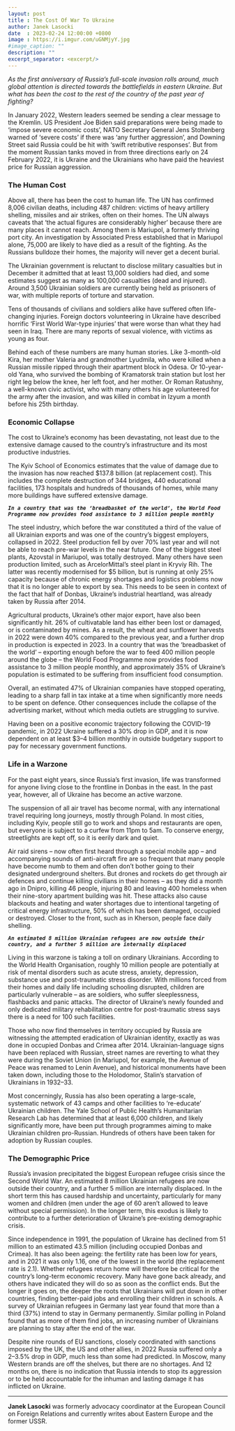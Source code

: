 ```yaml
---
layout: post
title : The Cost Of War To Ukraine
author: Janek Lasocki
date  : 2023-02-24 12:00:00 +0800
image : https://i.imgur.com/uGNMjyY.jpg
#image_caption: ""
description: ""
excerpt_separator: <excerpt/>
---
```


_As the first anniversary of Russia’s full-scale invasion rolls around, much global attention is directed towards the battlefields in eastern Ukraine. But what has been the cost to the rest of the country of the past year of fighting?_

<excerpt/>

In January 2022, Western leaders seemed be sending a clear message to the Kremlin. US President Joe Biden said preparations were being made to ‘impose severe economic costs’, NATO Secretary General Jens Stoltenberg warned of ‘severe costs’ if there was ‘any further aggression’, and Downing Street said Russia could be hit with ‘swift retributive responses’. But from the moment Russian tanks moved in from three directions early on 24 February 2022, it is Ukraine and the Ukrainians who have paid the heaviest price for Russian aggression.


### The Human Cost

Above all, there has been the cost to human life. The UN has confirmed 8,006 civilian deaths, including 487 children: victims of heavy artillery shelling, missiles and air strikes, often on their homes. The UN always caveats that ‘the actual figures are considerably higher’ because there are many places it cannot reach. Among them is Mariupol, a formerly thriving port city. An investigation by Associated Press established that in Mariupol alone, 75,000 are likely to have died as a result of the fighting. As the Russians bulldoze their homes, the majority will never get a decent burial.

The Ukrainian government is reluctant to disclose military casualties but in December it admitted that at least 13,000 soldiers had died, and some estimates suggest as many as 100,000 casualties (dead and injured). Around 3,500 Ukrainian soldiers are currently being held as prisoners of war, with multiple reports of torture and starvation.

Tens of thousands of civilians and soldiers alike have suffered often life-changing injuries. Foreign doctors volunteering in Ukraine have described horrific ‘First World War-type injuries’ that were worse than what they had seen in Iraq. There are many reports of sexual violence, with victims as young as four.

Behind each of these numbers are many human stories. Like 3-month-old Kira, her mother Valeria and grandmother Lyudmila, who were killed when a Russian missile ripped through their apartment block in Odesa. Or 10-year-old Yana, who survived the bombing of Kramatorsk train station but lost her right leg below the knee, her left foot, and her mother. Or Roman Ratushny, a well-known civic activist, who with many others his age volunteered for the army after the invasion, and was killed in combat in Izyum a month before his 25th birthday.


### Economic Collapse

The cost to Ukraine’s economy has been devastating, not least due to the extensive damage caused to the country’s infrastructure and its most productive industries.

The Kyiv School of Economics estimates that the value of damage due to the invasion has now reached $137.8 billion (at replacement cost). This includes the complete destruction of 344 bridges, 440 educational facilities, 173 hospitals and hundreds of thousands of homes, while many more buildings have suffered extensive damage.

___`In a country that was the ‘breadbasket of the world’, the World Food Programme now provides food assistance to 3 million people monthly`___

The steel industry, which before the war constituted a third of the value of all Ukrainian exports and was one of the country’s biggest employers, collapsed in 2022. Steel production fell by over 70% last year and will not be able to reach pre-war levels in the near future. One of the biggest steel plants, Azovstal in Mariupol, was totally destroyed. Many others have seen production limited, such as ArcelorMittal’s steel plant in Kryviy Rih. The latter was recently modernised for $5 billion, but is running at only 25% capacity because of chronic energy shortages and logistics problems now that it is no longer able to export by sea. This needs to be seen in context of the fact that half of Donbas, Ukraine’s industrial heartland, was already taken by Russia after 2014.

Agricultural products, Ukraine’s other major export, have also been significantly hit. 26% of cultivatable land has either been lost or damaged, or is contaminated by mines. As a result, the wheat and sunflower harvests in 2022 were down 40% compared to the previous year, and a further drop in production is expected in 2023. In a country that was the ‘breadbasket of the world’ – exporting enough before the war to feed 400 million people around the globe – the World Food Programme now provides food assistance to 3 million people monthly, and approximately 35% of Ukraine’s population is estimated to be suffering from insufficient food consumption.

Overall, an estimated 47% of Ukrainian companies have stopped operating, leading to a sharp fall in tax intake at a time when significantly more needs to be spent on defence. Other consequences include the collapse of the advertising market, without which media outlets are struggling to survive.

Having been on a positive economic trajectory following the COVID-19 pandemic, in 2022 Ukraine suffered a 30% drop in GDP, and it is now dependent on at least $3–4 billion monthly in outside budgetary support to pay for necessary government functions.


### Life in a Warzone

For the past eight years, since Russia’s first invasion, life was transformed for anyone living close to the frontline in Donbas in the east. In the past year, however, all of Ukraine has become an active warzone.

The suspension of all air travel has become normal, with any international travel requiring long journeys, mostly through Poland. In most cities, including Kyiv, people still go to work and shops and restaurants are open, but everyone is subject to a curfew from 11pm to 5am. To conserve energy, streetlights are kept off, so it is eerily dark and quiet.

Air raid sirens – now often first heard through a special mobile app – and accompanying sounds of anti-aircraft fire are so frequent that many people have become numb to them and often don’t bother going to their designated underground shelters. But drones and rockets do get through air defences and continue killing civilians in their homes – as they did a month ago in Dnipro, killing 46 people, injuring 80 and leaving 400 homeless when their nine-story apartment building was hit. These attacks also cause blackouts and heating and water shortages due to intentional targeting of critical energy infrastructure, 50% of which has been damaged, occupied or destroyed. Closer to the front, such as in Kherson, people face daily shelling.

___`An estimated 8 million Ukrainian refugees are now outside their country, and a further 5 million are internally displaced`___

Living in this warzone is taking a toll on ordinary Ukrainians. According to the World Health Organisation, roughly 10 million people are potentially at risk of mental disorders such as acute stress, anxiety, depression, substance use and post-traumatic stress disorder. With millions forced from their homes and daily life including schooling disrupted, children are particularly vulnerable – as are soldiers, who suffer sleeplessness, flashbacks and panic attacks. The director of Ukraine’s newly founded and only dedicated military rehabilitation centre for post-traumatic stress says there is a need for 100 such facilities.

Those who now find themselves in territory occupied by Russia are witnessing the attempted eradication of Ukrainian identity, exactly as was done in occupied Donbas and Crimea after 2014. Ukrainian-language signs have been replaced with Russian, street names are reverting to what they were during the Soviet Union (in Mariupol, for example, the Avenue of Peace was renamed to Lenin Avenue), and historical monuments have been taken down, including those to the Holodomor, Stalin’s starvation of Ukrainians in 1932–33.

Most concerningly, Russia has also been operating a large-scale, systematic network of 43 camps and other facilities to ‘re-educate’ Ukrainian children. The Yale School of Public Health’s Humanitarian Research Lab has determined that at least 6,000 children, and likely significantly more, have been put through programmes aiming to make Ukrainian children pro-Russian. Hundreds of others have been taken for adoption by Russian couples.


### The Demographic Price

Russia’s invasion precipitated the biggest European refugee crisis since the Second World War. An estimated 8 million Ukrainian refugees are now outside their country, and a further 5 million are internally displaced. In the short term this has caused hardship and uncertainty, particularly for many women and children (men under the age of 60 aren’t allowed to leave without special permission). In the longer term, this exodus is likely to contribute to a further deterioration of Ukraine’s pre-existing demographic crisis.

Since independence in 1991, the population of Ukraine has declined from 51 million to an estimated 43.5 million (including occupied Donbas and Crimea). It has also been ageing: the fertility rate has been low for years, and in 2021 it was only 1.16, one of the lowest in the world (the replacement rate is 2.1). Whether refugees return home will therefore be critical for the country’s long-term economic recovery. Many have gone back already, and others have indicated they will do so as soon as the conflict ends. But the longer it goes on, the deeper the roots that Ukrainians will put down in other countries, finding better-paid jobs and enrolling their children in schools. A survey of Ukrainian refugees in Germany last year found that more than a third (37%) intend to stay in Germany permanently. Similar polling in Poland found that as more of them find jobs, an increasing number of Ukrainians are planning to stay after the end of the war.

Despite nine rounds of EU sanctions, closely coordinated with sanctions imposed by the UK, the US and other allies, in 2022 Russia suffered only a 2–3.5% drop in GDP, much less than some had predicted. In Moscow, many Western brands are off the shelves, but there are no shortages. And 12 months on, there is no indication that Russia intends to stop its aggression or to be held accountable for the inhuman and lasting damage it has inflicted on Ukraine.

---

__Janek Lasocki__ was formerly advocacy coordinator at the European Council on Foreign Relations and currently writes about Eastern Europe and the former USSR.
